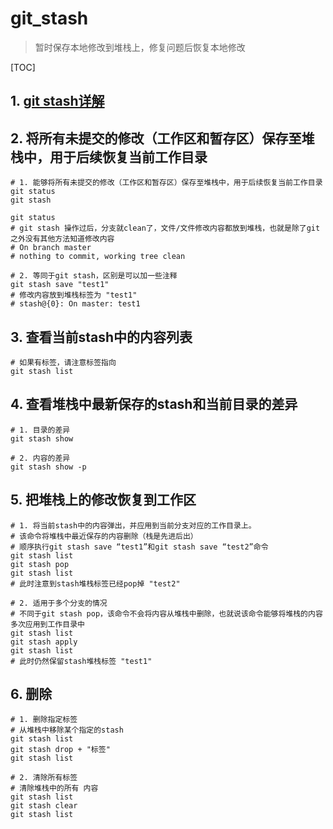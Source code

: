 # git_stash
> 暂时保存本地修改到堆栈上，修复问题后恢复本地修改

[TOC]

## 1. [git stash详解](https://blog.csdn.net/stone_yw/article/details/80795669)

## 2. 将所有未提交的修改（工作区和暂存区）保存至堆栈中，用于后续恢复当前工作目录
```shell
# 1. 能够将所有未提交的修改（工作区和暂存区）保存至堆栈中，用于后续恢复当前工作目录
git status
git stash

git status
# git stash 操作过后，分支就clean了，文件/文件修改内容都放到堆栈，也就是除了git之外没有其他方法知道修改内容
# On branch master
# nothing to commit, working tree clean

# 2. 等同于git stash，区别是可以加一些注释
git stash save "test1"
# 修改内容放到堆栈标签为 "test1"
# stash@{0}: On master: test1

```

## 3. 查看当前stash中的内容列表
```shell
# 如果有标签，请注意标签指向
git stash list

```

## 4. 查看堆栈中最新保存的stash和当前目录的差异
```shell
# 1. 目录的差异
git stash show

# 2. 内容的差异
git stash show -p
```

## 5. 把堆栈上的修改恢复到工作区
```shell
# 1. 将当前stash中的内容弹出，并应用到当前分支对应的工作目录上。
# 该命令将堆栈中最近保存的内容删除（栈是先进后出）
# 顺序执行git stash save “test1”和git stash save “test2”命令
git stash list
git stash pop
git stash list
# 此时注意到stash堆栈标签已经pop掉 "test2"

# 2. 适用于多个分支的情况
# 不同于git stash pop，该命令不会将内容从堆栈中删除，也就说该命令能够将堆栈的内容多次应用到工作目录中
git stash list
git stash apply
git stash list
# 此时仍然保留stash堆栈标签 "test1"
```

## 6. 删除
```shell
# 1. 删除指定标签
# 从堆栈中移除某个指定的stash
git stash list
git stash drop + "标签"
git stash list

# 2. 清除所有标签
# 清除堆栈中的所有 内容
git stash list
git stash clear
git stash list
```
